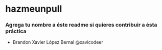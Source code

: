 # hazmeunpull
### Agrega tu nombre a éste readme si quieres contribuir a ésta práctica

* Brandon Xavier López Bernal @xavicodeer
